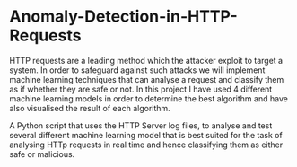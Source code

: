 # Anomaly-Detection-in-HTTP-Requests
HTTP requests are a leading method which the attacker exploit to target a system. In order to safeguard against such attacks we will implement machine learning techniques that can analyse a request and classify them as if whether they are safe or not. In this project I have used 4 different machine learning models in order to determine the best algorithm and have also visualised the result of each algorithm.  


A Python script that uses the HTTP Server log files, to analyse and test several different machine learning model that is best suited for the task of analysing 
HTTp requests in real time and hence classifying them as either safe or malicious.

